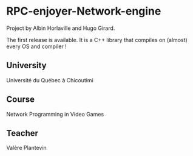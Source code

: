 # RPC-enjoyer-Network-engine

Project by Albin Horlaville and Hugo Girard.

The first release is available. It is a C++ library that compiles on (almost) every OS and compiler !

## University
Université du Québec à Chicoutimi
## Course
Network Programming in Video Games
## Teacher
Valère Plantevin
